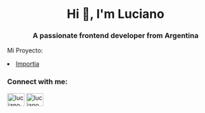 <h1 align="center">Hi 👋, I'm Luciano</h1>
<h3 align="center">A passionate frontend developer from Argentina</h3>
<p> Mi Proyecto:</p> <li><a href="https://importia.netlify.app/" target="_blank">Importia</a></li>

<h3 align="left">Connect with me:</h3>
<p align="left">
<a href="https://linkedin.com/in/luciano ippolito" target="blank"><img align="center" src="https://raw.githubusercontent.com/rahuldkjain/github-profile-readme-generator/master/src/images/icons/Social/linked-in-alt.svg" alt="luciano ippolito" height="30" width="40" /></a>
<a href="https://instagram.com/luciano_rtph" target="blank"><img align="center" src="https://raw.githubusercontent.com/rahuldkjain/github-profile-readme-generator/master/src/images/icons/Social/instagram.svg" alt="luciano_rtph" height="30" width="40" /></a>
</p>

